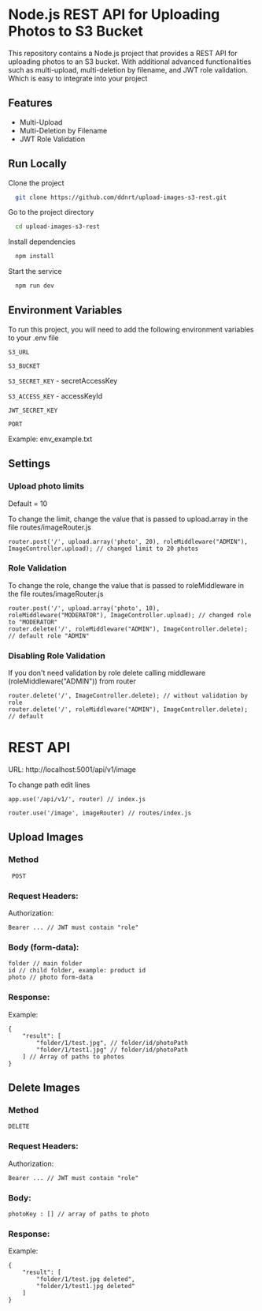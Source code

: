 
# Node.js REST API for Uploading Photos to S3 Bucket

This repository contains a Node.js project that provides a REST API for uploading photos to an S3 bucket. With additional advanced functionalities such as multi-upload, multi-deletion by filename, and JWT role validation. Which is easy to integrate into your project



## Features

- Multi-Upload
- Multi-Deletion by Filename
- JWT Role Validation


## Run Locally

Clone the project

```bash
  git clone https://github.com/ddnrt/upload-images-s3-rest.git
```
Go to the project directory
```bash
  cd upload-images-s3-rest
```
Install dependencies

```bash
  npm install
```

Start the service

```bash
  npm run dev
```

## Environment Variables

To run this project, you will need to add the following environment variables to your .env file

`S3_URL`

`S3_BUCKET`

`S3_SECRET_KEY` - secretAccessKey

`S3_ACCESS_KEY` - accessKeyId

`JWT_SECRET_KEY`

`PORT`

Example: env_example.txt

## Settings

### Upload photo limits
Default = 10

To change the limit, change the value that is passed to upload.array in the file routes/imageRouter.js
```
router.post('/', upload.array('photo', 20), roleMiddleware("ADMIN"), ImageController.upload); // changed limit to 20 photos
```

### Role Validation
To change the role, change the value that is passed to roleMiddleware in the file routes/imageRouter.js 
```
router.post('/', upload.array('photo', 10), roleMiddleware("MODERATOR"), ImageController.upload); // changed role to "MODERATOR"
router.delete('/', roleMiddleware("ADMIN"), ImageController.delete); // default role "ADMIN"
```
### Disabling Role Validation
If you don't need validation by role delete calling middleware (roleMiddleware("ADMIN")) from router
```
router.delete('/', ImageController.delete); // without validation by role
router.delete('/', roleMiddleware("ADMIN"), ImageController.delete); // default

```

# REST API
URL: http://localhost:5001/api/v1/image

To change path edit lines
```
app.use('/api/v1/', router) // index.js

router.use('/image', imageRouter) // routes/index.js
```

## Upload Images

### Method
``` POST```

### Request Headers:

Authorization:
```
Bearer ... // JWT must contain "role"
```

### Body (form-data):
```
folder // main folder
id // child folder, example: product id
photo // photo form-data
```

### Response:

Example: 
```
{
    "result": [
        "folder/1/test.jpg", // folder/id/photoPath
        "folder/1/test1.jpg" // folder/id/photoPath
    ] // Array of paths to photos
}
```

## Delete Images

### Method
``` DELETE ```

### Request Headers:

Authorization:
```
Bearer ... // JWT must contain "role"
```

### Body:
```
photoKey : [] // array of paths to photo
```

### Response:

Example: 
```
{
    "result": [
        "folder/1/test.jpg deleted",
        "folder/1/test1.jpg deleted"
    ]
}
```
